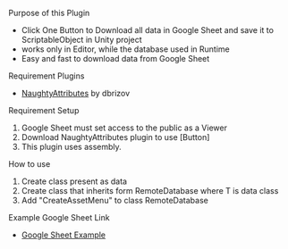 Purpose of this Plugin
- Click One Button to Download all data in Google Sheet and save it to ScriptableObject in Unity project
- works only in Editor, while the database used in Runtime
- Easy and fast to download data from Google Sheet

Requirement Plugins
- [NaughtyAttributes](https://github.com/dbrizov/NaughtyAttributes) by dbrizov

Requirement Setup
1. Google Sheet must set access to the public as a Viewer
2. Download NaughtyAttributes plugin to use [Button]
3. This plugin uses assembly.

How to use
1. Create class present as data
2. Create class that inherits form RemoteDatabase<T> where T is data class
3. Add "CreateAssetMenu" to class RemoteDatabase

Example Google Sheet Link
- [Google Sheet Example](https://docs.google.com/spreadsheets/d/1Ecqa5EU_-vAD7erb5KzyKy3ku7IGQPDWLZ4hH2Ye0Ao/edit?usp=sharing)
